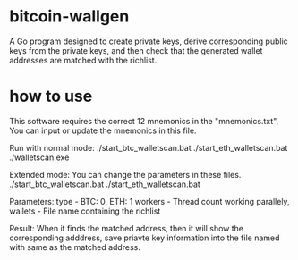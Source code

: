 # bitcoin-wallgen
A Go program designed to create private keys, derive corresponding public keys from the private keys, and then check that the generated wallet addresses are matched with the richlist.

# how to use
This software requires the correct 12 mnemonics in the "mnemonics.txt", You can input or update the mnemonics in this file.

Run with normal mode:
  ./start_btc_walletscan.bat
  ./start_eth_walletscan.bat
  ./walletscan.exe

Extended mode: You can change the parameters in these files.
  ./start_btc_walletscan.bat
  ./start_eth_walletscan.bat

Parameters:
  type - BTC: 0, ETH: 1
  workers - Thread count working parallely,
  wallets - File name containing the richlist

Result:
  When it finds the matched address, then it will show the corresponding adddress, save priavte key information into the file named with same as the matched address.